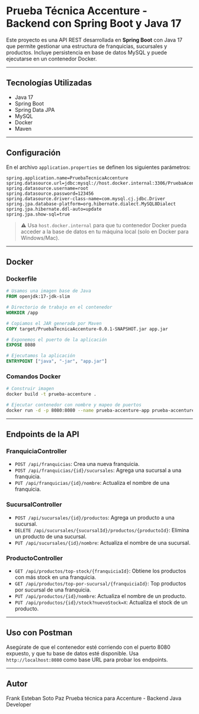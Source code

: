 
# Prueba Técnica Accenture - Backend con Spring Boot y Java 17

Este proyecto es una API REST desarrollada en **Spring Boot** con Java 17 que permite gestionar una estructura de franquicias, sucursales y productos. Incluye persistencia en base de datos MySQL y puede ejecutarse en un contenedor Docker.

---

## Tecnologías Utilizadas

- Java 17
- Spring Boot
- Spring Data JPA
- MySQL
- Docker
- Maven

---

##  Configuración

En el archivo `application.properties` se definen los siguientes parámetros:

```properties
spring.application.name=PruebaTecnicaAccenture
spring.datasource.url=jdbc:mysql://host.docker.internal:3306/PruebaAcenture
spring.datasource.username=root
spring.datasource.password=123456
spring.datasource.driver-class-name=com.mysql.cj.jdbc.Driver
spring.jpa.database-platform=org.hibernate.dialect.MySQL8Dialect
spring.jpa.hibernate.ddl-auto=update
spring.jpa.show-sql=true
```

> ⚠ Usa `host.docker.internal` para que tu contenedor Docker pueda acceder a la base de datos en tu máquina local (solo en Docker para Windows/Mac).

---

##  Docker

### Dockerfile

```dockerfile
# Usamos una imagen base de Java
FROM openjdk:17-jdk-slim

# Directorio de trabajo en el contenedor
WORKDIR /app

# Copiamos el JAR generado por Maven
COPY target/PruebaTecnicaAccenture-0.0.1-SNAPSHOT.jar app.jar

# Exponemos el puerto de la aplicación
EXPOSE 8080

# Ejecutamos la aplicación
ENTRYPOINT ["java", "-jar", "app.jar"]
```

### Comandos Docker

```bash
# Construir imagen
docker build -t prueba-accenture .

# Ejecutar contenedor con nombre y mapeo de puertos
docker run -d -p 8080:8080 --name prueba-accenture-app prueba-accenture
```

---

## Endpoints de la API

### FranquiciaController

- `POST /api/franquicias`: Crea una nueva franquicia.
- `POST /api/franquicias/{id}/sucursales`: Agrega una sucursal a una franquicia.
- `PUT /api/franquicias/{id}/nombre`: Actualiza el nombre de una franquicia.

### SucursalController

- `POST /api/sucursales/{id}/productos`: Agrega un producto a una sucursal.
- `DELETE /api/sucursales/{sucursalId}/productos/{productoId}`: Elimina un producto de una sucursal.
- `PUT /api/sucursales/{id}/nombre`: Actualiza el nombre de una sucursal.

### ProductoController

- `GET /api/productos/top-stock/{franquiciaId}`: Obtiene los productos con más stock en una franquicia.
- `GET /api/productos/top-por-sucursal/{franquiciaId}`: Top productos por sucursal de una franquicia.
- `PUT /api/productos/{id}/nombre`: Actualiza el nombre de un producto.
- `PUT /api/productos/{id}/stock?nuevoStock=X`: Actualiza el stock de un producto.

---

##  Uso con Postman

Asegúrate de que el contenedor esté corriendo con el puerto 8080 expuesto, y que tu base de datos esté disponible. Usa `http://localhost:8080` como base URL para probar los endpoints.

---

##  Autor

Frank Esteban Soto Paz
Prueba técnica para Accenture - Backend Java Developer
